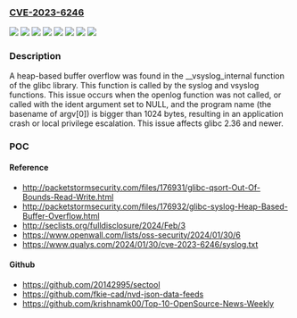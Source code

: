 ### [CVE-2023-6246](https://cve.mitre.org/cgi-bin/cvename.cgi?name=CVE-2023-6246)
![](https://img.shields.io/static/v1?label=Product&message=Fedora&color=blue)
![](https://img.shields.io/static/v1?label=Product&message=Red%20Hat%20Enterprise%20Linux%206&color=blue)
![](https://img.shields.io/static/v1?label=Product&message=Red%20Hat%20Enterprise%20Linux%207&color=blue)
![](https://img.shields.io/static/v1?label=Product&message=Red%20Hat%20Enterprise%20Linux%208&color=blue)
![](https://img.shields.io/static/v1?label=Product&message=Red%20Hat%20Enterprise%20Linux%209&color=blue)
![](https://img.shields.io/static/v1?label=Product&message=glibc&color=blue)
![](https://img.shields.io/static/v1?label=Version&message=n%2Fa&color=blue)
![](https://img.shields.io/static/v1?label=Vulnerability&message=Heap-based%20Buffer%20Overflow&color=brighgreen)

### Description

A heap-based buffer overflow was found in the __vsyslog_internal function of the glibc library. This function is called by the syslog and vsyslog functions. This issue occurs when the openlog function was not called, or called with the ident argument set to NULL, and the program name (the basename of argv[0]) is bigger than 1024 bytes, resulting in an application crash or local privilege escalation. This issue affects glibc 2.36 and newer.

### POC

#### Reference
- http://packetstormsecurity.com/files/176931/glibc-qsort-Out-Of-Bounds-Read-Write.html
- http://packetstormsecurity.com/files/176932/glibc-syslog-Heap-Based-Buffer-Overflow.html
- http://seclists.org/fulldisclosure/2024/Feb/3
- https://www.openwall.com/lists/oss-security/2024/01/30/6
- https://www.qualys.com/2024/01/30/cve-2023-6246/syslog.txt

#### Github
- https://github.com/20142995/sectool
- https://github.com/fkie-cad/nvd-json-data-feeds
- https://github.com/krishnamk00/Top-10-OpenSource-News-Weekly

